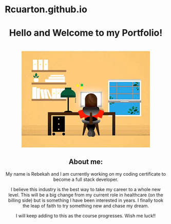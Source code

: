 # Rcuarton.github.io
<center> <h1>
    Hello and Welcome to my Portfolio!
<h1></center>

<center>
    <img src="working.gif" alt="">
</center>

<center>
    <body>
        <h2>About me: </h2>
        <p>My name is Rebekah and I am currently working on my coding certificate to become a full stack developer.</p>
        <p>I believe this industry is the best way to take my career to a whole new level. This will be a big change from
            my current role in healthcare (on the billing side) but is something I have been interested in years. I finally
            took the leap of faith to try something new and chase my dream.
        </p>
        <p>
            I will keep adding to this as the course progresses. Wish me luck!!
        </p>
    </body>
</center>
